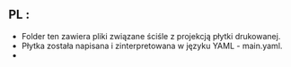 ## PL :
- Folder ten zawiera pliki związane ściśle z projekcją płytki drukowanej.
- Płytka została napisana i zinterpretowana w języku YAML - main.yaml.
- 
